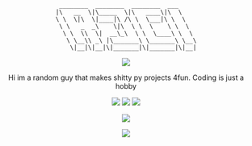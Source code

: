 <div align="center">

```plaintext
 ________  ________  ________  ___     
|\   __  \|\_____  \|\   ____\|\  \    
\ \  \|\  \|____|\ /\ \  \___|\ \  \   
 \ \   _  _\    \|\  \ \  \    \ \  \  
  \ \  \\  \|  __\_\  \ \  \____\ \  \ 
   \ \__\\ _\ |\_______\ \_______\ \__\
    \|__|\|__|\|_______|\|_______|\|__|
```
![](https://discord.c99.nl/widget/theme-4/1326906424873193586.png)

Hi im a random guy that makes shitty py projects 4fun. Coding is just a hobby

![](https://komarev.com/ghpvc/?username=r3cik&style=for-the-badge&color=000000)
![](https://img.shields.io/github/followers/r3cik?style=for-the-badge&color=000000)
![](https://img.shields.io/github/stars/r3cik?style=for-the-badge&color=000000)

![](https://github-readme-stats.vercel.app/api?username=r3cik&show_icons=true&theme=transparent&icon_color=ffffff&title_color=ffffff&text_color=ffffff&hide_border=True)

[![](https://github-readme-stats.vercel.app/api/wakatime?username=notr3ci)](https://github.com/anuraghazra/github-readme-stats)
